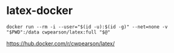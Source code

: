 # latex-docker

    docker run --rm -i --user="$(id -u):$(id -g)" --net=none -v "$PWD":/data cwpearson/latex:full "$@"
    
https://hub.docker.com/r/cwpearson/latex/

